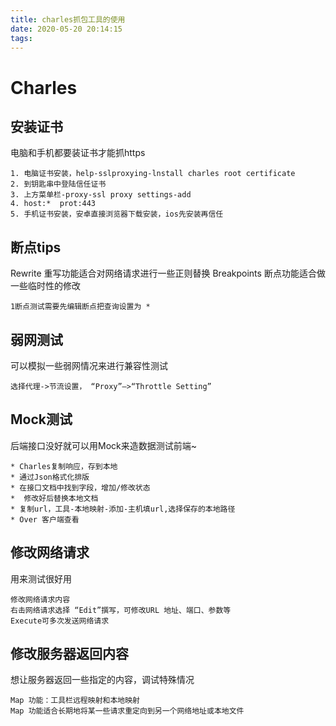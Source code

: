 ```yaml
---
title: charles抓包工具的使用
date: 2020-05-20 20:14:15
tags:
---
```

# Charles

## 安装证书
电脑和手机都要装证书才能抓https
```
1. 电脑证书安装，help-sslproxying-lnstall charles root certificate
2. 到钥匙串中登陆信任证书
3. 上方菜单栏-proxy-ssl proxy settings-add
4. host:*  prot:443
5. 手机证书安装，安卓直接浏览器下载安装，ios先安装再信任

```
## 断点tips 
Rewrite 重写功能适合对网络请求进行一些正则替换
Breakpoints 断点功能适合做一些临时性的修改
```
1断点测试需要先编辑断点把查询设置为 *
```
## 弱网测试
可以模拟一些弱网情况来进行兼容性测试
```
选择代理->节流设置， “Proxy”–>“Throttle Setting” 
```

## Mock测试
后端接口没好就可以用Mock来造数据测试前端~
```
* Charles复制响应，存到本地 
* 通过Json格式化排版 
* 在接口文档中找到字段，增加/修改状态 
*  修改好后替换本地文档 
* 复制url，工具-本地映射-添加-主机填url,选择保存的本地路径  
* Over 客户端查看 
```
## 修改网络请求
用来测试很好用
```
修改网络请求内容
右击网络请求选择 “Edit”撰写，可修改URL 地址、端口、参数等
Execute可多次发送网络请求
```
## 修改服务器返回内容
想让服务器返回一些指定的内容，调试特殊情况
```
Map 功能：工具栏远程映射和本地映射
Map 功能适合长期地将某一些请求重定向到另一个网络地址或本地文件
```